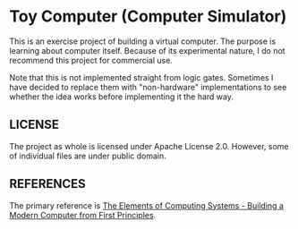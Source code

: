 # Toy Computer (Computer Simulator)
This is an exercise project of building a virtual computer. The purpose is learning about computer itself.
Because of its experimental nature, I do not recommend this project for commercial use.

Note that this is not implemented straight from logic gates. Sometimes I have decided to replace them with "non-hardware" implementations to see whether the idea works before implementing it the hard way.

## LICENSE
The project as whole is licensed under Apache License 2.0. However, some of individual files are under public domain.

## REFERENCES
The primary reference is [The Elements of Computing Systems - Building a Modern Computer from First Principles](http://nand2tetris.org/book.php).